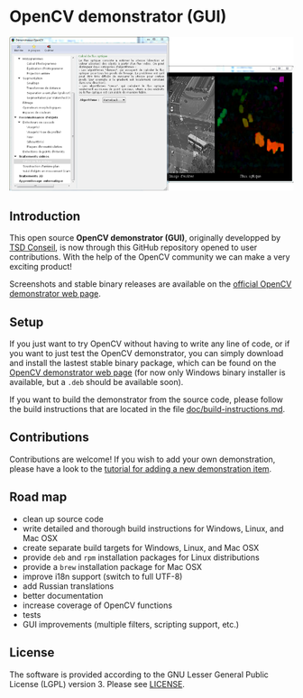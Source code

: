 # OpenCV demonstrator (GUI)

![OpenCV demonstrator (GUI)](screenshots/screenshot-opencv-demonstrator.png "OpenCV demonstrator (GUI)")


## Introduction

This open source **OpenCV demonstrator (GUI)**, originally developped by [TSD Conseil](http://www.tsdconseil.fr), is now through this GitHub repository opened to user contributions. With the help of the OpenCV community we can make a very exciting product!

Screenshots and stable binary releases are available on the [official OpenCV demonstrator web page](http://www.tsdconseil.fr/log/opencv/demo/index-en.html).


## Setup

If you just want to try OpenCV without having to write any line of code, or if you want to just test the OpenCV demonstrator, you can simply download and install the lastest stable binary package, which can be found on the [OpenCV demonstrator web page](http://www.tsdconseil.fr/log/opencv/demo/index-en.html) (for now only Windows binary installer is available, but a `.deb` should be available soon).

If you want to build the demonstrator from the source code, please follow the build  instructions that are located in the file [doc/build-instructions.md](doc/build-instructions.md).

## Contributions

Contributions are welcome! If you wish to add your own demonstration, please have a look to the [tutorial for adding a new demonstration item](doc/tutorial-new-demo.md).


## Road map

- clean up source code
- write detailed and thorough build instructions for Windows, Linux, and Mac OSX
- create separate build targets for Windows, Linux, and Mac OSX
- provide `deb` and `rpm` installation packages for Linux distributions
- provide a `brew` installation package for Mac OSX
- improve i18n support (switch to full UTF-8)
- add Russian translations
- better documentation
- increase coverage of OpenCV functions
- tests
- GUI improvements (multiple filters, scripting support, etc.)


## License

The software is provided according to the GNU Lesser General Public License (LGPL) version 3. Please see
[LICENSE](LICENSE).

